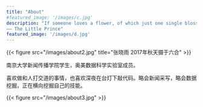 ```yaml
---
title: "About"
#featured_image: '/images/c.jpg'
description: "If someone loves a flower, of which just one single blossom grows in all the millions and millions of stars, it is enough to make him happy just to look at the stars. 
—— The Little Prince"
featured_image: '/images/d.jpg'
---
```

{{< figure src="/images/about2.jpg" title="张晓雨 2017年秋天摄于六合" >}}

南京大学新闻传播学院学生，奥美数据科学实验室成员。

喜欢做和人打交道的事情，也喜欢深夜在台灯下敲代码。略会新闻采写，略会数据挖掘，正在横向挖掘自己的技能。

{{< figure src="/images/about3.jpg" >}}
